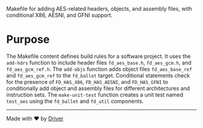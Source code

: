 <!--------------------------------------------------------------------------------->
<!-- IMPORTANT: This file is auto-generated by Driver (https://driver.ai). -------->
<!-- Manual edits may be overwritten on future commits. --------------------------->
<!--------------------------------------------------------------------------------->

Makefile for adding AES-related headers, objects, and assembly files, with conditional X86, AESNI, and GFNI support.

# Purpose
The Makefile content defines build rules for a software project. It uses the `add-hdrs` function to include header files `fd_aes_base.h`, `fd_aes_gcm.h`, and `fd_aes_gcm_ref.h`. The `add-objs` function adds object files `fd_aes_base_ref` and `fd_aes_gcm_ref` to the `fd_ballet` target. Conditional statements check for the presence of `FD_HAS_X86`, `FD_HAS_AESNI`, and `FD_HAS_GFNI` to conditionally add object and assembly files for different architectures and instruction sets. The `make-unit-test` function creates a unit test named `test_aes` using the `fd_ballet` and `fd_util` components.

---
Made with ❤️ by [Driver](https://www.driver.ai/)